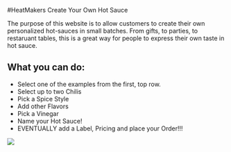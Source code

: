 #HeatMakers Create Your Own Hot Sauce
<p>The purpose of this website is to allow customers to create their own personalized hot-sauces in small batches.  From gifts, to parties, to restaruant tables, this is a great way for people to express their own taste in hot sauce.</p>

## What you can do:
* Select one of the examples from the first, top row.
* Select up to two Chilis
* Pick a Spice Style
* Add other Flavors
* Pick a Vinegar
* Name your Hot Sauce!
* EVENTUALLY add a Label, Pricing and place your Order!!!


<img src="./screenshot.png"/>